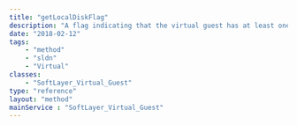 ```yaml
---
title: "getLocalDiskFlag"
description: "A flag indicating that the virtual guest has at least one disk which is local to the host it runs on. This does not include a SWAP device."
date: "2018-02-12"
tags:
    - "method"
    - "sldn"
    - "Virtual"
classes:
    - "SoftLayer_Virtual_Guest"
type: "reference"
layout: "method"
mainService : "SoftLayer_Virtual_Guest"
---
```


